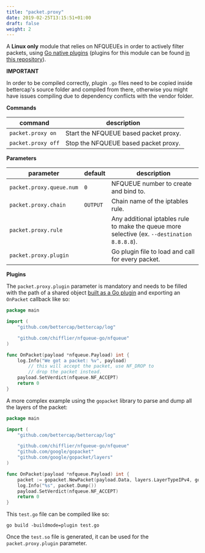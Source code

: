 ```yaml
---
title: "packet.proxy"
date: 2019-02-25T13:15:51+01:00
draft: false
weight: 2
---
```


A **Linux only** module that relies on NFQUEUEs in order to actively filter packets, using [Go native plugins](https://golang.org/pkg/plugin/) (plugins for this module can be found [in this repository](https://github.com/bettercap/packet.proxy-plugins)).

**IMPORTANT**

In order to be compiled correctly, plugin `.go` files need to be copied inside bettercap's source folder and compiled from there, otherwise you might have issues compiling due to dependency conflicts with the vendor folder.

**Commands**

| command | description |
|---------|-------------|
| `packet.proxy on` | Start the NFQUEUE based packet proxy. |
| `packet.proxy off` | Stop the NFQUEUE based packet proxy. |

**Parameters**

| parameter | default | description |
|-----------|---------|-------------|
| `packet.proxy.queue.num` | `0` |  NFQUEUE number to create and bind to. |
| `packet.proxy.chain` | `OUTPUT` | Chain name of the iptables rule. |
| `packet.proxy.rule` |  | Any additional iptables rule to make the queue more selective (ex. `--destination 8.8.8.8`). |
| `packet.proxy.plugin` |  | Go plugin file to load and call for every packet. |

**Plugins**

The `packet.proxy.plugin` parameter is mandatory and needs to be filled with the path of a shared object [built as a Go plugin](https://golang.org/pkg/plugin/) and exporting an `OnPacket` callback like so:

```go
package main

import (
	"github.com/bettercap/bettercap/log"

	"github.com/chifflier/nfqueue-go/nfqueue"
)

func OnPacket(payload *nfqueue.Payload) int {
	log.Info("We got a packet: %v", payload)
        // this will accept the packet, use NF_DROP to 
        // drop the packet instead.
	payload.SetVerdict(nfqueue.NF_ACCEPT)
	return 0
}
```

A more complex example using the `gopacket` library to parse and dump all the layers of the packet:

```go
package main

import (
	"github.com/bettercap/bettercap/log"

	"github.com/chifflier/nfqueue-go/nfqueue"
	"github.com/google/gopacket"
	"github.com/google/gopacket/layers"
)

func OnPacket(payload *nfqueue.Payload) int {
	packet := gopacket.NewPacket(payload.Data, layers.LayerTypeIPv4, gopacket.Default)
	log.Info("%s", packet.Dump())
	payload.SetVerdict(nfqueue.NF_ACCEPT)
	return 0
}
```

This `test.go` file can be compiled like so:

    go build -buildmode=plugin test.go

Once the `test.so` file is generated, it can be used for the `packet.proxy.plugin` parameter.
